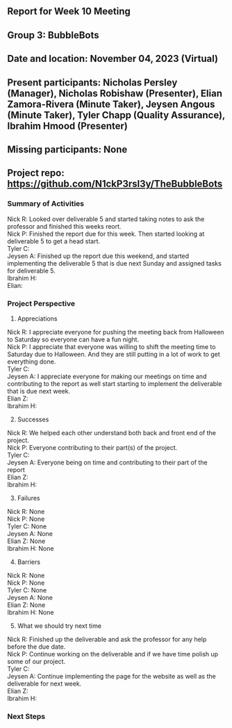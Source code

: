## Report for Week 10 Meeting
## Group 3: BubbleBots
## Date and location: November 04, 2023 (Virtual)
## Present participants: Nicholas Persley (Manager), Nicholas Robishaw (Presenter), Elian Zamora-Rivera (Minute Taker), Jeysen Angous (Minute Taker), Tyler Chapp (Quality Assurance), Ibrahim Hmood (Presenter)
## Missing participants: None
## Project repo: https://github.com/N1ckP3rsl3y/TheBubbleBots

### Summary of Activities

Nick R: Looked over deliverable 5 and started taking notes to ask the professor and finished this weeks reort. \
Nick P: Finished the report due for this week. Then started looking at deliverable 5 to get a head start. \
Tyler C: \
Jeysen A: Finished up the report due this weekend, and started implementing the deliverable 5 that is due next Sunday and assigned tasks for deliverable 5. \
Ibrahim H: \
Elian:


### Project Perspective
1. Appreciations

Nick R: I appreciate everyone for pushing the meeting back from Halloween to Saturday so everyone can have a fun night. \
Nick P: I appreciate that everyone was willing to shift the meeting time to Saturday due to Halloween. And they are still putting in a lot of work to get everything done. \
Tyler C: \
Jeysen A: I appreciate everyone for making our meetings on time and contributing to the report as well start starting to implement the deliverable that is due next week. \
Elian Z: \
Ibrahim H:

2. Successes

Nick R: We helped each other understand both back and front end of the project. \
Nick P: Everyone contributing to their part(s) of the project. \
Tyler C: \
Jeysen A: Everyone being on time and contributing to their part of the report\
Elian Z: \
Ibrahim H:


3. Failures

Nick R: None\
Nick P: None\
Tyler C: None\
Jeysen A: None\
Elian Z: None\
Ibrahim H: None

4. Barriers

Nick R: None\
Nick P: None\
Tyler C: None\
Jeysen A: None\
Elian Z: None\
Ibrahim H: None

5. What we should try next time

Nick R: Finished up the deliverable and ask the professor for any help before the due date. \
Nick P: Continue working on the deliverable and if we have time polish up some of our project. \
Tyler C: \
Jeysen A: Continue implementing the page for the website as well as the deliverable for next week. \
Elian Z: \
Ibrahim H:


### Next Steps


